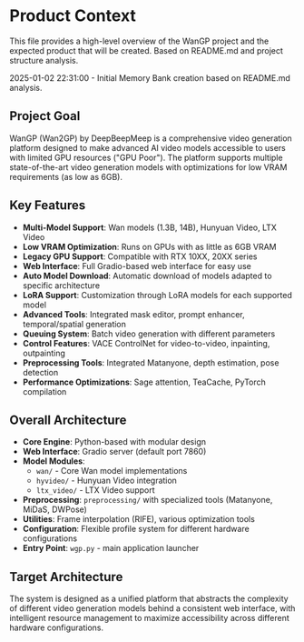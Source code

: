 # Product Context

This file provides a high-level overview of the WanGP project and the expected product that will be created. Based on README.md and project structure analysis.

2025-01-02 22:31:00 - Initial Memory Bank creation based on README.md analysis.

## Project Goal

WanGP (Wan2GP) by DeepBeepMeep is a comprehensive video generation platform designed to make advanced AI video models accessible to users with limited GPU resources ("GPU Poor"). The platform supports multiple state-of-the-art video generation models with optimizations for low VRAM requirements (as low as 6GB).

## Key Features

- **Multi-Model Support**: Wan models (1.3B, 14B), Hunyuan Video, LTX Video
- **Low VRAM Optimization**: Runs on GPUs with as little as 6GB VRAM
- **Legacy GPU Support**: Compatible with RTX 10XX, 20XX series
- **Web Interface**: Full Gradio-based web interface for easy use
- **Auto Model Download**: Automatic download of models adapted to specific architecture
- **LoRA Support**: Customization through LoRA models for each supported model
- **Advanced Tools**: Integrated mask editor, prompt enhancer, temporal/spatial generation
- **Queuing System**: Batch video generation with different parameters
- **Control Features**: VACE ControlNet for video-to-video, inpainting, outpainting
- **Preprocessing Tools**: Integrated Matanyone, depth estimation, pose detection
- **Performance Optimizations**: Sage attention, TeaCache, PyTorch compilation

## Overall Architecture

- **Core Engine**: Python-based with modular design
- **Web Interface**: Gradio server (default port 7860)
- **Model Modules**: 
  - `wan/` - Core Wan model implementations
  - `hyvideo/` - Hunyuan Video integration
  - `ltx_video/` - LTX Video support
- **Preprocessing**: `preprocessing/` with specialized tools (Matanyone, MiDaS, DWPose)
- **Utilities**: Frame interpolation (RIFE), various optimization tools
- **Configuration**: Flexible profile system for different hardware configurations
- **Entry Point**: `wgp.py` - main application launcher

## Target Architecture

The system is designed as a unified platform that abstracts the complexity of different video generation models behind a consistent web interface, with intelligent resource management to maximize accessibility across different hardware configurations.
